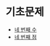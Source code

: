 # 기초문제

- [네 번째 수](https://github.com/JangHyoGwang/TIL/blob/main/Java/Problem/%EB%84%A4%20%EB%B2%88%EC%A7%B8%20%EC%88%98.md)
- [네 번째 점](https://github.com/JangHyoGwang/TIL/blob/main/Java/Problem/%EB%84%A4%20%EB%B2%88%EC%A7%B8%20%EC%A0%90.md)
